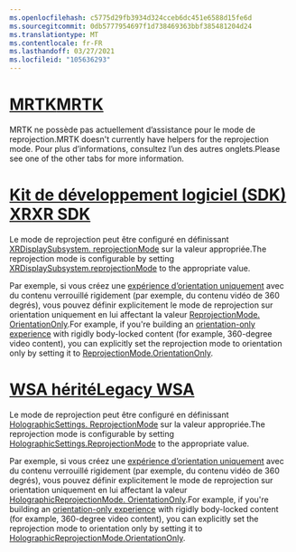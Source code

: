 ```yaml
---
ms.openlocfilehash: c5775d29fb3934d324cceb6dc451e6588d15fe6d
ms.sourcegitcommit: 0db5777954697f1d738469363bbf385481204d24
ms.translationtype: MT
ms.contentlocale: fr-FR
ms.lasthandoff: 03/27/2021
ms.locfileid: "105636293"
---
```

# <a name="mrtk"></a>[<span data-ttu-id="21bf6-101">MRTK</span><span class="sxs-lookup"><span data-stu-id="21bf6-101">MRTK</span></span>](#tab/mrtk)
<!-- NEVER CHANGE THE ABOVE LINE! -->

<span data-ttu-id="21bf6-102">MRTK ne possède pas actuellement d’assistance pour le mode de reprojection.</span><span class="sxs-lookup"><span data-stu-id="21bf6-102">MRTK doesn't currently have helpers for the reprojection mode.</span></span> <span data-ttu-id="21bf6-103">Pour plus d’informations, consultez l’un des autres onglets.</span><span class="sxs-lookup"><span data-stu-id="21bf6-103">Please see one of the other tabs for more information.</span></span>

# <a name="xr-sdk"></a>[<span data-ttu-id="21bf6-104">Kit de développement logiciel (SDK) XR</span><span class="sxs-lookup"><span data-stu-id="21bf6-104">XR SDK</span></span>](#tab/xr)
<!-- NEVER CHANGE THE ABOVE LINE! -->

<span data-ttu-id="21bf6-105">Le mode de reprojection peut être configuré en définissant [XRDisplaySubsystem. reprojectionMode](https://docs.unity3d.com/ScriptReference/XR.XRDisplaySubsystem-reprojectionMode.html) sur la valeur appropriée.</span><span class="sxs-lookup"><span data-stu-id="21bf6-105">The reprojection mode is configurable by setting [XRDisplaySubsystem.reprojectionMode](https://docs.unity3d.com/ScriptReference/XR.XRDisplaySubsystem-reprojectionMode.html) to the appropriate value.</span></span>

<span data-ttu-id="21bf6-106">Par exemple, si vous créez une [expérience d’orientation uniquement](../../../../design/coordinate-systems.md#building-an-orientation-only-or-seated-scale-experience) avec du contenu verrouillé rigidement (par exemple, du contenu vidéo de 360 degrés), vous pouvez définir explicitement le mode de reprojection sur orientation uniquement en lui affectant la valeur [ReprojectionMode. OrientationOnly](https://docs.unity3d.com/ScriptReference/XR.XRDisplaySubsystem.ReprojectionMode.html).</span><span class="sxs-lookup"><span data-stu-id="21bf6-106">For example, if you're building an [orientation-only experience](../../../../design/coordinate-systems.md#building-an-orientation-only-or-seated-scale-experience) with rigidly body-locked content (for example, 360-degree video content), you can explicitly set the reprojection mode to orientation only by setting it to [ReprojectionMode.OrientationOnly](https://docs.unity3d.com/ScriptReference/XR.XRDisplaySubsystem.ReprojectionMode.html).</span></span>

# <a name="legacy-wsa"></a>[<span data-ttu-id="21bf6-107">WSA hérité</span><span class="sxs-lookup"><span data-stu-id="21bf6-107">Legacy WSA</span></span>](#tab/wsa)
<!-- NEVER CHANGE THE ABOVE LINE! -->

<span data-ttu-id="21bf6-108">Le mode de reprojection peut être configuré en définissant [HolographicSettings. ReprojectionMode](https://docs.unity3d.com/2018.4/Documentation/ScriptReference/XR.WSA.HolographicSettings.ReprojectionMode.html) sur la valeur appropriée.</span><span class="sxs-lookup"><span data-stu-id="21bf6-108">The reprojection mode is configurable by setting [HolographicSettings.ReprojectionMode](https://docs.unity3d.com/2018.4/Documentation/ScriptReference/XR.WSA.HolographicSettings.ReprojectionMode.html) to the appropriate value.</span></span>

<span data-ttu-id="21bf6-109">Par exemple, si vous créez une [expérience d’orientation uniquement](../../../../design/coordinate-systems.md#building-an-orientation-only-or-seated-scale-experience) avec du contenu verrouillé rigidement (par exemple, du contenu vidéo de 360 degrés), vous pouvez définir explicitement le mode de reprojection sur orientation uniquement en lui affectant la valeur [HolographicReprojectionMode. OrientationOnly](https://docs.unity3d.com/2018.4/Documentation/ScriptReference/XR.WSA.HolographicSettings.HolographicReprojectionMode.html).</span><span class="sxs-lookup"><span data-stu-id="21bf6-109">For example, if you're building an [orientation-only experience](../../../../design/coordinate-systems.md#building-an-orientation-only-or-seated-scale-experience) with rigidly body-locked content (for example, 360-degree video content), you can explicitly set the reprojection mode to orientation only by setting it to [HolographicReprojectionMode.OrientationOnly](https://docs.unity3d.com/2018.4/Documentation/ScriptReference/XR.WSA.HolographicSettings.HolographicReprojectionMode.html).</span></span>